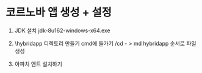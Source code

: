 코르노바 앱 생성 + 설정
=================
1. JDK 설치
 jdk-8u162-windows-x64.exe 

2. \hybridapp 디렉토리 만들기
 cmd에 들가기
 /cd - > md hybridapp 순서로 파일 생성

3. 아파치 앤트 설치하기
